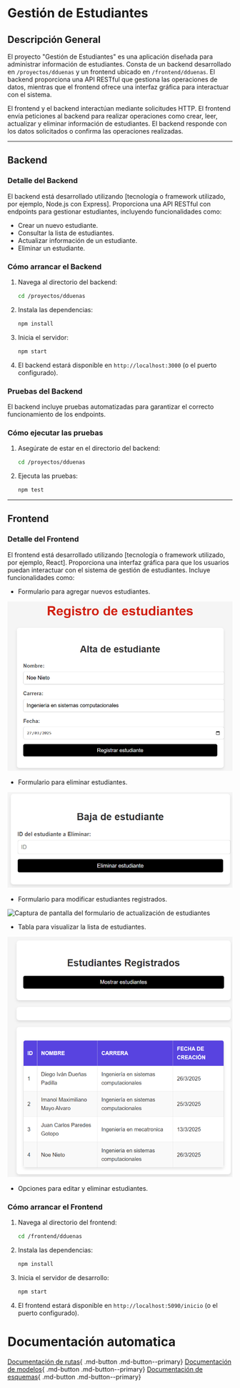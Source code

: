 # Gestión de Estudiantes

## Descripción General

El proyecto "Gestión de Estudiantes" es una aplicación diseñada para administrar información de estudiantes. Consta de un backend desarrollado en `/proyectos/dduenas` y un frontend ubicado en `/frontend/dduenas`. El backend proporciona una API RESTful que gestiona las operaciones de datos, mientras que el frontend ofrece una interfaz gráfica para interactuar con el sistema.

El frontend y el backend interactúan mediante solicitudes HTTP. El frontend envía peticiones al backend para realizar operaciones como crear, leer, actualizar y eliminar información de estudiantes. El backend responde con los datos solicitados o confirma las operaciones realizadas.

---

## Backend

### Detalle del Backend

El backend está desarrollado utilizando [tecnología o framework utilizado, por ejemplo, Node.js con Express]. Proporciona una API RESTful con endpoints para gestionar estudiantes, incluyendo funcionalidades como:

- Crear un nuevo estudiante.
- Consultar la lista de estudiantes.
- Actualizar información de un estudiante.
- Eliminar un estudiante.

### Cómo arrancar el Backend

1. Navega al directorio del backend:
   ```bash
   cd /proyectos/dduenas
   ```
2. Instala las dependencias:
   ```bash
   npm install
   ```
3. Inicia el servidor:
   ```bash
   npm start
   ```
4. El backend estará disponible en `http://localhost:3000` (o el puerto configurado).

### Pruebas del Backend

El backend incluye pruebas automatizadas para garantizar el correcto funcionamiento de los endpoints.

### Cómo ejecutar las pruebas

1. Asegúrate de estar en el directorio del backend:
   ```bash
   cd /proyectos/dduenas
   ```
2. Ejecuta las pruebas:
   ```bash
   npm test
   ```

---

## Frontend

### Detalle del Frontend

El frontend está desarrollado utilizando [tecnología o framework utilizado, por ejemplo, React]. Proporciona una interfaz gráfica para que los usuarios puedan interactuar con el sistema de gestión de estudiantes. Incluye funcionalidades como:

- Formulario para agregar nuevos estudiantes.

![Captura de pantalla del formulario de creación de estudiantes](Alta.png)

- Formulario para eliminar estudiantes.

![Captura de pantalla del formulario de eliminación de estudiantes](Baja.png)

- Formulario para modificar estudiantes registrados.

![Captura de pantalla del formulario de actualización de estudiantes](Modificación.png)


- Tabla para visualizar la lista de estudiantes.

![Captura de pantalla de la tabla de estudiantes](Consulta.png)

- Opciones para editar y eliminar estudiantes.

### Cómo arrancar el Frontend

1. Navega al directorio del frontend:
   ```bash
   cd /frontend/dduenas
   ```
2. Instala las dependencias:
   ```bash
   npm install
   ```
3. Inicia el servidor de desarrollo:
   ```bash
   npm start
   ```
4. El frontend estará disponible en `http://localhost:5090/inicio` (o el puerto configurado).

# Documentación automatica

[Documentación de rutas](rotes.md#routes){ .md-button .md-button--primary}
[Documentación de modelos](models.md#models){ .md-button .md-button--primary}
[Documentación de esquemas](schemas.md#schemas){ .md-button .md-button--primary}